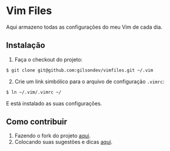 # Vim Files

Aqui armazeno todas as configurações do meu Vim de cada dia.

## Instalação

1. Faça o checkout do projeto:

```bash
$ git clone git@github.com:gilsondev/vimfiles.git ~/.vim
```

2. Crie um link simbólico para o arquivo de configuração ``.vimrc``:

```bash
$ ln ~/.vim/.vimrc ~/
```

E está instalado as suas configurações.

## Como contribuir

1. Fazendo o fork do projeto [aqui](https://github.com/gilsondev/vimfiles/splinter#fork_box).
2. Colocando suas sugestões e dicas [aqui](https://github.com/gilsondev/vimfiles/issues).